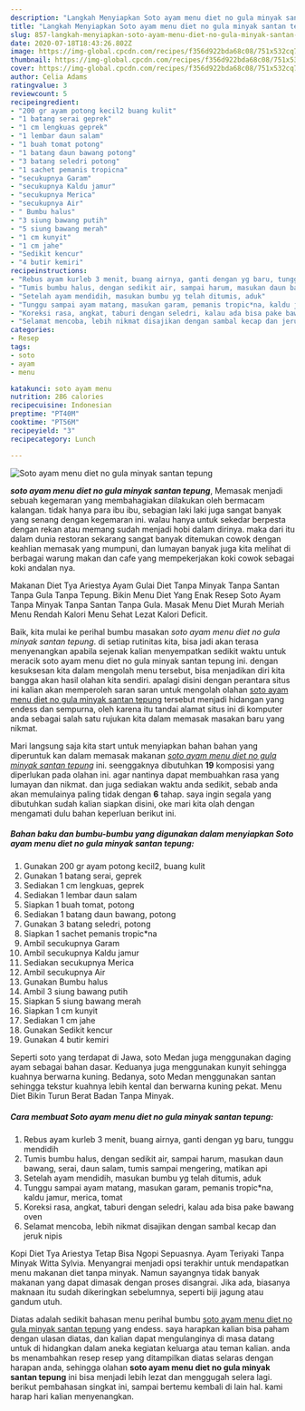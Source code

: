 ```yaml
---
description: "Langkah Menyiapkan Soto ayam menu diet no gula minyak santan tepung yang nikmat"
title: "Langkah Menyiapkan Soto ayam menu diet no gula minyak santan tepung yang nikmat"
slug: 857-langkah-menyiapkan-soto-ayam-menu-diet-no-gula-minyak-santan-tepung-yang-nikmat
date: 2020-07-18T18:43:26.802Z
image: https://img-global.cpcdn.com/recipes/f356d922bda68c08/751x532cq70/soto-ayam-menu-diet-no-gula-minyak-santan-tepung-foto-resep-utama.jpg
thumbnail: https://img-global.cpcdn.com/recipes/f356d922bda68c08/751x532cq70/soto-ayam-menu-diet-no-gula-minyak-santan-tepung-foto-resep-utama.jpg
cover: https://img-global.cpcdn.com/recipes/f356d922bda68c08/751x532cq70/soto-ayam-menu-diet-no-gula-minyak-santan-tepung-foto-resep-utama.jpg
author: Celia Adams
ratingvalue: 3
reviewcount: 5
recipeingredient:
- "200 gr ayam potong kecil2 buang kulit"
- "1 batang serai geprek"
- "1 cm lengkuas geprek"
- "1 lembar daun salam"
- "1 buah tomat potong"
- "1 batang daun bawang potong"
- "3 batang seledri potong"
- "1 sachet pemanis tropicna"
- "secukupnya Garam"
- "secukupnya Kaldu jamur"
- "secukupnya Merica"
- "secukupnya Air"
- " Bumbu halus"
- "3 siung bawang putih"
- "5 siung bawang merah"
- "1 cm kunyit"
- "1 cm jahe"
- "Sedikit kencur"
- "4 butir kemiri"
recipeinstructions:
- "Rebus ayam kurleb 3 menit, buang airnya, ganti dengan yg baru, tunggu mendidih"
- "Tumis bumbu halus, dengan sedikit air, sampai harum, masukan daun bawang, serai, daun salam, tumis sampai mengering, matikan api"
- "Setelah ayam mendidih, masukan bumbu yg telah ditumis, aduk"
- "Tunggu sampai ayam matang, masukan garam, pemanis tropic*na, kaldu jamur, merica, tomat"
- "Koreksi rasa, angkat, taburi dengan seledri, kalau ada bisa pake bawang oven"
- "Selamat mencoba, lebih nikmat disajikan dengan sambal kecap dan jeruk nipis"
categories:
- Resep
tags:
- soto
- ayam
- menu

katakunci: soto ayam menu 
nutrition: 286 calories
recipecuisine: Indonesian
preptime: "PT40M"
cooktime: "PT56M"
recipeyield: "3"
recipecategory: Lunch

---
```



![Soto ayam menu diet no gula minyak santan tepung](https://img-global.cpcdn.com/recipes/f356d922bda68c08/751x532cq70/soto-ayam-menu-diet-no-gula-minyak-santan-tepung-foto-resep-utama.jpg)

<b><i>soto ayam menu diet no gula minyak santan tepung</i></b>, Memasak menjadi sebuah kegemaran yang membahagiakan dilakukan oleh bermacam kalangan. tidak hanya para ibu ibu, sebagian laki laki juga sangat banyak yang senang dengan kegemaran ini. walau hanya untuk sekedar berpesta dengan rekan atau memang sudah menjadi hobi dalam dirinya. maka dari itu dalam dunia restoran sekarang sangat banyak ditemukan cowok dengan keahlian memasak yang mumpuni, dan lumayan banyak juga kita melihat di berbagai warung makan dan cafe yang mempekerjakan koki cowok sebagai koki andalan nya.

Makanan Diet Tya Ariestya Ayam Gulai Diet Tanpa Minyak Tanpa Santan Tanpa Gula Tanpa Tepung. Bikin Menu Diet Yang Enak Resep Soto Ayam Tanpa Minyak Tanpa Santan Tanpa Gula. Masak Menu Diet Murah Meriah Menu Rendah Kalori Menu Sehat Lezat Kalori Deficit.

Baik, kita mulai ke perihal bumbu masakan <i>soto ayam menu diet no gula minyak santan tepung</i>. di setiap rutinitas kita, bisa jadi akan terasa menyenangkan apabila sejenak kalian menyempatkan sedikit waktu untuk meracik soto ayam menu diet no gula minyak santan tepung ini. dengan kesuksesan kita dalam mengolah menu tersebut, bisa menjadikan diri kita bangga akan hasil olahan kita sendiri. apalagi disini dengan perantara situs ini kalian akan memperoleh saran saran untuk mengolah olahan <u>soto ayam menu diet no gula minyak santan tepung</u> tersebut menjadi hidangan yang endess dan sempurna, oleh karena itu tandai alamat situs ini di komputer anda sebagai salah satu rujukan kita dalam memasak masakan baru yang nikmat.


Mari langsung saja kita start untuk menyiapkan bahan bahan yang diperuntuk kan dalam memasak makanan <u><i>soto ayam menu diet no gula minyak santan tepung</i></u> ini. seenggaknya dibutuhkan <b>19</b> komposisi yang diperlukan pada olahan ini. agar nantinya dapat membuahkan rasa yang lumayan dan nikmat. dan juga sediakan waktu anda sedikit, sebab anda akan memulainya paling tidak dengan <b>6</b> tahap. saya ingin segala yang dibutuhkan sudah kalian siapkan disini, oke mari kita olah dengan mengamati dulu bahan keperluan berikut ini.

<!--inarticleads1-->

##### Bahan baku dan bumbu-bumbu yang digunakan dalam menyiapkan Soto ayam menu diet no gula minyak santan tepung:

1. Gunakan 200 gr ayam potong kecil2, buang kulit
1. Gunakan 1 batang serai, geprek
1. Sediakan 1 cm lengkuas, geprek
1. Sediakan 1 lembar daun salam
1. Siapkan 1 buah tomat, potong
1. Sediakan 1 batang daun bawang, potong
1. Gunakan 3 batang seledri, potong
1. Siapkan 1 sachet pemanis tropic*na
1. Ambil secukupnya Garam
1. Ambil secukupnya Kaldu jamur
1. Sediakan secukupnya Merica
1. Ambil secukupnya Air
1. Gunakan  Bumbu halus
1. Ambil 3 siung bawang putih
1. Siapkan 5 siung bawang merah
1. Siapkan 1 cm kunyit
1. Sediakan 1 cm jahe
1. Gunakan Sedikit kencur
1. Gunakan 4 butir kemiri


Seperti soto yang terdapat di Jawa, soto Medan juga menggunakan daging ayam sebagai bahan dasar. Keduanya juga menggunakan kunyit sehingga kuahnya berwarna kuning. Bedanya, soto Medan menggunakan santan sehingga tekstur kuahnya lebih kental dan berwarna kuning pekat. Menu Diet Bikin Turun Berat Badan Tanpa Minyak. 

<!--inarticleads2-->

##### Cara membuat Soto ayam menu diet no gula minyak santan tepung:

1. Rebus ayam kurleb 3 menit, buang airnya, ganti dengan yg baru, tunggu mendidih
1. Tumis bumbu halus, dengan sedikit air, sampai harum, masukan daun bawang, serai, daun salam, tumis sampai mengering, matikan api
1. Setelah ayam mendidih, masukan bumbu yg telah ditumis, aduk
1. Tunggu sampai ayam matang, masukan garam, pemanis tropic*na, kaldu jamur, merica, tomat
1. Koreksi rasa, angkat, taburi dengan seledri, kalau ada bisa pake bawang oven
1. Selamat mencoba, lebih nikmat disajikan dengan sambal kecap dan jeruk nipis


Kopi Diet Tya Ariestya Tetap Bisa Ngopi Sepuasnya. Ayam Teriyaki Tanpa Minyak Witta Sylvia. Menyangrai menjadi opsi terakhir untuk mendapatkan menu makanan diet tanpa minyak. Namun sayangnya tidak banyak makanan yang dapat dimasak dengan proses disangrai. Jika ada, biasanya maknaan itu sudah dikeringkan sebelumnya, seperti biji jagung atau gandum utuh. 

Diatas adalah sedikit bahasan menu perihal bumbu <u>soto ayam menu diet no gula minyak santan tepung</u> yang endess. saya harapkan kalian bisa paham dengan ulasan diatas, dan kalian dapat mengulanginya di masa datang untuk di hidangkan dalam aneka kegiatan keluarga atau teman kalian. anda bs menambahkan resep resep yang ditampilkan diatas selaras dengan harapan anda, sehingga olahan <b>soto ayam menu diet no gula minyak santan tepung</b> ini bisa menjadi lebih lezat dan menggugah selera lagi. berikut pembahasan singkat ini, sampai bertemu kembali di lain hal. kami harap hari kalian menyenangkan.
